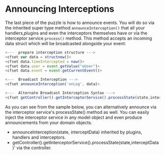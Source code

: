 # Announcing Interceptions

The last piece of the puzzle is how to announce events.  You will do so via the inherited super type method  `announceInterception()` that all your handlers,plugins and even the interceptors themselves have or via the interceptor service `process()` method.  This method accepts an incoming data struct which will be broadcasted alongside your event:

```js
<---  prepare interception structure --->
<cfset var data = structnew()>
<cfset data.timeIntercepted = now()>
<cfset data.user = event.getValue("oUser")>
<cfset data.event = event.getCurrentEvent()>

<---  Broadcast Interception --->
<cfset announceInterception('onLog', data)>

<---  Alternate Broadcast Interception Syntax --->
<cfset getController().getInterceptorService().processState(state,interceptData)>
```

As you can see from the sample below, you can alternatively announce via the interceptor service's processState() method as well. You can easily inject the interceptor service in any model object and even produce announcements from your domain objects.

* announceInterception(state, interceptData) inherited by plugins, handlers and interceptors.
* getController().getInterceptorService().processState(state,interceptData)' via the controller.

